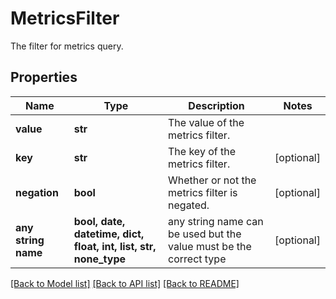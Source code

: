 # MetricsFilter

The filter for metrics query.

## Properties
Name | Type | Description | Notes
------------ | ------------- | ------------- | -------------
**value** | **str** | The value of the metrics filter. | 
**key** | **str** | The key of the metrics filter. | [optional] 
**negation** | **bool** | Whether or not the metrics filter is negated. | [optional] 
**any string name** | **bool, date, datetime, dict, float, int, list, str, none_type** | any string name can be used but the value must be the correct type | [optional]

[[Back to Model list]](../README.md#documentation-for-models) [[Back to API list]](../README.md#documentation-for-api-endpoints) [[Back to README]](../README.md)


